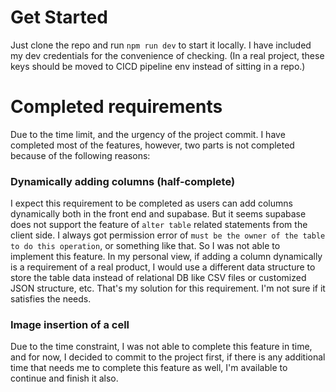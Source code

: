 # Get Started 

Just clone the repo and run `npm run dev` to start it locally. I have included my dev credentials for the convenience of checking. (In a real project, these keys should be moved to CICD pipeline env instead of sitting in a repo.)

# Completed requirements
Due to the time limit, and the urgency of the project commit. I have completed most of the features, however, two parts is not completed because of the following reasons:

### Dynamically adding columns (half-complete) 
I expect this requirement to be completed as users can add columns dynamically both in the front end and supabase. But it seems supabase does not support the feature of `alter table` related statements from the client side. I always got permission error of `must be the owner of the table to do this operation`, or something like that. So I was not able to implement this feature. In my personal view, if adding a column dynamically is a requirement of a real product, I would use a different data structure to store the table data instead of relational DB like CSV files or customized JSON structure, etc. That's my solution for this requirement. I'm not sure if it satisfies the needs. 

### Image insertion of a cell
Due to the time constraint, I was not able to complete this feature in time, and for now, I decided to commit to the project first, if there is any additional time that needs me to complete this feature as well, I'm available to continue and finish it also.

